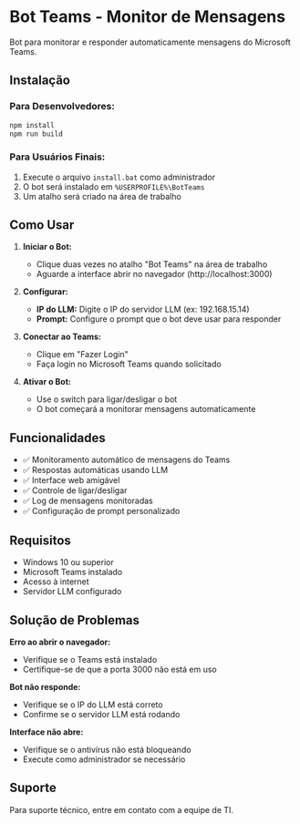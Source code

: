# Bot Teams - Monitor de Mensagens

Bot para monitorar e responder automaticamente mensagens do Microsoft Teams.

## Instalação

### Para Desenvolvedores:
```bash
npm install
npm run build
```

### Para Usuários Finais:
1. Execute o arquivo `install.bat` como administrador
2. O bot será instalado em `%USERPROFILE%\BotTeams`
3. Um atalho será criado na área de trabalho

## Como Usar

1. **Iniciar o Bot:**
   - Clique duas vezes no atalho "Bot Teams" na área de trabalho
   - Aguarde a interface abrir no navegador (http://localhost:3000)

2. **Configurar:**
   - **IP do LLM:** Digite o IP do servidor LLM (ex: 192.168.15.14)
   - **Prompt:** Configure o prompt que o bot deve usar para responder

3. **Conectar ao Teams:**
   - Clique em "Fazer Login"
   - Faça login no Microsoft Teams quando solicitado

4. **Ativar o Bot:**
   - Use o switch para ligar/desligar o bot
   - O bot começará a monitorar mensagens automaticamente

## Funcionalidades

- ✅ Monitoramento automático de mensagens do Teams
- ✅ Respostas automáticas usando LLM
- ✅ Interface web amigável
- ✅ Controle de ligar/desligar
- ✅ Log de mensagens monitoradas
- ✅ Configuração de prompt personalizado

## Requisitos

- Windows 10 ou superior
- Microsoft Teams instalado
- Acesso à internet
- Servidor LLM configurado

## Solução de Problemas

**Erro ao abrir o navegador:**
- Verifique se o Teams está instalado
- Certifique-se de que a porta 3000 não está em uso

**Bot não responde:**
- Verifique se o IP do LLM está correto
- Confirme se o servidor LLM está rodando

**Interface não abre:**
- Verifique se o antivírus não está bloqueando
- Execute como administrador se necessário

## Suporte

Para suporte técnico, entre em contato com a equipe de TI. 